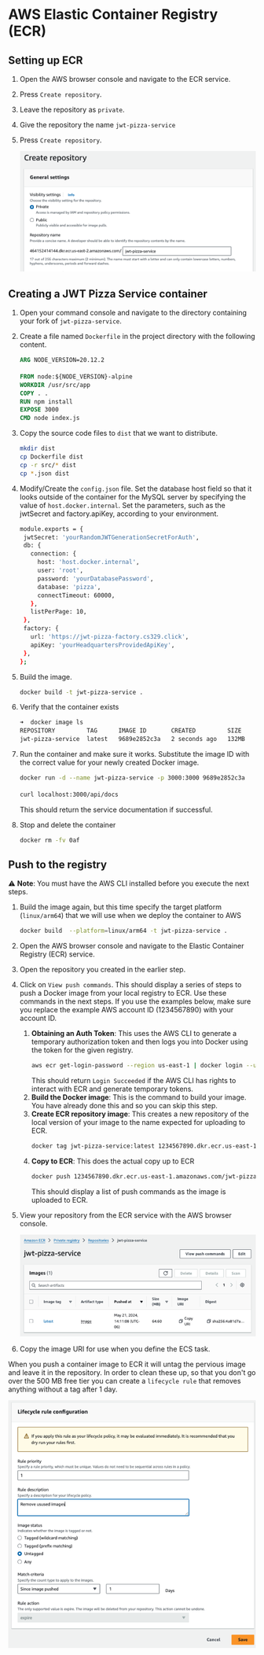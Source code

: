 # AWS Elastic Container Registry (ECR)

## Setting up ECR

1. Open the AWS browser console and navigate to the ECR service.
1. Press `Create repository`.
1. Leave the repository as `private`.
1. Give the repository the name `jwt-pizza-service`
1. Press `Create repository`.

   ![Create repository](createRepository.png)

## Creating a JWT Pizza Service container

1. Open your command console and navigate to the directory containing your fork of `jwt-pizza-service`.
1. Create a file named `Dockerfile` in the project directory with the following content.

   ```dockerFile
   ARG NODE_VERSION=20.12.2

   FROM node:${NODE_VERSION}-alpine
   WORKDIR /usr/src/app
   COPY . .
   RUN npm install
   EXPOSE 3000
   CMD node index.js
   ```

1. Copy the source code files to `dist` that we want to distribute.
   ```sh
   mkdir dist
   cp Dockerfile dist
   cp -r src/* dist
   cp *.json dist
   ```
1. Modify/Create the `config.json` file. Set the database host field so that it looks outside of the container for the MySQL server by specifying the value of `host.docker.internal`. Set the parameters, such as the jwtSecret and factory.apiKey, according to your environment.
   ```sh
   module.exports = {
    jwtSecret: 'yourRandomJWTGenerationSecretForAuth',
    db: {
      connection: {
        host: 'host.docker.internal',
        user: 'root',
        password: 'yourDatabasePassword',
        database: 'pizza',
        connectTimeout: 60000,
      },
      listPerPage: 10,
    },
    factory: {
      url: 'https://jwt-pizza-factory.cs329.click',
      apiKey: 'yourHeadquartersProvidedApiKey',
    },
   };
   ```
1. Build the image.
   ```sh
   docker build -t jwt-pizza-service .
   ```
1. Verify that the container exists
   ```sh
   ➜  docker image ls
   REPOSITORY         TAG      IMAGE ID       CREATED         SIZE
   jwt-pizza-service  latest   9689e2852c3a   2 seconds ago   132MB
   ```
1. Run the container and make sure it works. Substitute the image ID with the correct value for your newly created Docker image.

   ```sh
   docker run -d --name jwt-pizza-service -p 3000:3000 9689e2852c3a

   curl localhost:3000/api/docs
   ```

   This should return the service documentation if successful.

1. Stop and delete the container
   ```sh
   docker rm -fv 0af
   ```

## Push to the registry

⚠️ **Note**: You must have the AWS CLI installed before you execute the next steps.

1. Build the image again, but this time specify the target platform (`linux/arm64`) that we will use when we deploy the container to AWS
   ```sh
   docker build  --platform=linux/arm64 -t jwt-pizza-service .
   ```
1. Open the AWS browser console and navigate to the Elastic Container Registry (ECR) service.
1. Open the repository you created in the earlier step.
1. Click on `View push commands`. This should display a series of steps to push a Docker image from your local registry to ECR. Use these commands in the next steps. If you use the examples below, make sure you replace the example AWS account ID (1234567890) with your account ID.
   1. **Obtaining an Auth Token**: This uses the AWS CLI to generate a temporary authorization token and then logs you into Docker using the token for the given registry.
      ```sh
      aws ecr get-login-password --region us-east-1 | docker login --username AWS --password-stdin 1234567890.dkr.ecr.us-east-1.amazonaws.com
      ```
      This should return `Login Succeeded` if the AWS CLI has rights to interact with ECR and generate temporary tokens.
   2. **Build the Docker image**: This is the command to build your image. You have already done this and so you can skip this step.
   3. **Create ECR repository image**: This creates a new repository of the local version of your image to the name expected for uploading to ECR.
      ```sh
      docker tag jwt-pizza-service:latest 1234567890.dkr.ecr.us-east-1.amazonaws.com/jwt-pizza-service:latest
      ```
   4. **Copy to ECR**: This does the actual copy up to ECR
      ```sh
      docker push 1234567890.dkr.ecr.us-east-1.amazonaws.com/jwt-pizza-service:latest
      ```
      This should display a list of push commands as the image is uploaded to ECR.
1. View your repository from the ECR service with the AWS browser console.

   ![View uploaded image](viewUploadedDockerImage.png)

1. Copy the image URI for use when you define the ECS task.

When you push a container image to ECR it will untag the pervious image and leave it in the repository. In order to clean these up, so that you don't go over the 500 MB free tier you can create a `lifecycle rule` that removes anything without a tag after 1 day.

![Lifecycle rule](lifecycleRule.png)
